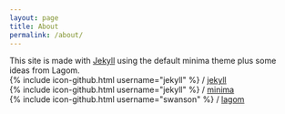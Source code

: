 ```yaml
---
layout: page
title: About
permalink: /about/
---
```


This site is made with [Jekyll](http://jekyllrb.com/) using the default minima theme plus some ideas from Lagom.  
{% include icon-github.html username="jekyll" %} / [jekyll](https://github.com/jekyll/jekyll)  
{% include icon-github.html username="jekyll" %} / [minima](https://github.com/jekyll/minima)  
{% include icon-github.html username="swanson" %} / [lagom](https://github.com/swanson/lagom)
